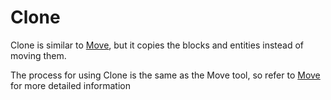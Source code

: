 # Clone

Clone is similar to [Move](move.md), but it copies the blocks and entities instead of moving them.

The process for using Clone is the same as the Move tool, so refer to [Move](move.md) for more detailed information
